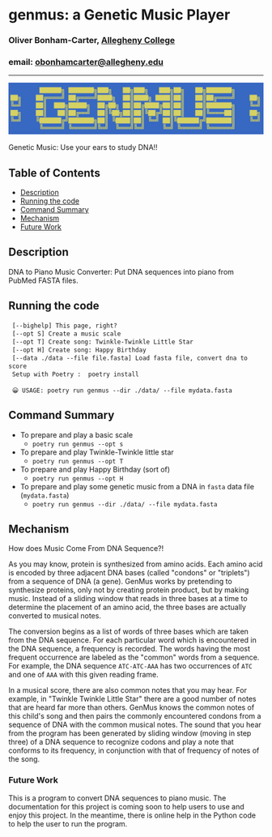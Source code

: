 # genmus: a Genetic Music Player
### Oliver Bonham-Carter, [Allegheny College](https://allegheny.edu/)
### email: obonhamcarter@allegheny.edu

---
![logo](graphics/logo.png)

Genetic Music: Use your ears to study DNA!!

## Table of Contents

- [Description](#description)
- [Running the code](#running-the-code)
- [Command Summary](#command-summary)
- [Mechanism](#mechanism)
- [Future Work](#future-work)

## Description

DNA to Piano Music Converter: Put DNA sequences into piano from PubMed FASTA files.

## Running the code

	 [--bighelp] This page, right?
	 [--opt S] Create a music scale
	 [--opt T] Create song: Twinkle-Twinkle Little Star
	 [--opt H] Create song: Happy Birthday
	 [--data ./data --file file.fasta] Load fasta file, convert dna to score
	 Setup with Poetry :  poetry install

     😀 USAGE: poetry run genmus --dir ./data/ --file mydata.fasta 

## Command Summary
* To prepare and play a basic scale
   + `poetry run genmus --opt s`
* To prepare and play Twinkle-Twinkle little star
   + `poetry run genmus --opt T`
* To prepare and play Happy Birthday (sort of)
   + `poetry run genmus --opt H`
* To prepare and play some genetic music from a DNA in `fasta` data file (`mydata.fasta`)
   + `poetry run genmus --dir ./data/ --file mydata.fasta ` 


## Mechanism
How does Music Come From DNA Sequence?!

As you may know, protein is synthesized from
amino acids. Each amino acid is encoded by
three adjacent DNA bases (called "condons"
or "triplets") from a sequence of DNA (a
gene). GenMus works by pretending to
synthesize proteins, only not by creating
protein product, but by making music.
Instead of a sliding window that reads in
three bases at a time to determine the
placement of an amino acid, the three bases
are actually converted to musical notes.

The conversion begins as a list of words
of three bases which are taken from the
DNA sequence. For each particular word which
is encountered in the DNA sequence, a frequency
is recorded. The words having the most frequent
occurrence are labeled as the "common" words from
a sequence. For example, the DNA sequence
`ATC-ATC-AAA` has two occurrences of `ATC`
and one of `AAA` with this given reading frame.   

In a musical score, there are also common notes
that you may hear. For example, in "Twinkle
Twinkle Little Star" there are a good number
of notes that are heard far more than others.
GenMus knows the common notes of this child's
song and then pairs the commonly encountered
condons from a sequence of DNA with the common
musical notes. The sound that you hear from the
program has been generated by sliding window
(moving in step three) of a DNA sequence to
recognize codons and play a note that conforms
to its frequency, in conjunction with that of
frequency of notes of the song.   

### Future Work

This is a program to convert DNA sequences to piano music.
The documentation for this project is coming soon to help
users to use and enjoy this project. In the meantime,
there is online help in the Python code to help the
user to run the program.
